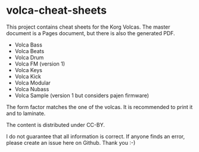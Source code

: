 # volca-cheat-sheets
This project contains cheat sheets for the Korg Volcas. The master document is a Pages document, but there is also the generated PDF.

* Volca Bass
* Volca Beats
* Volca Drum
* Volca FM (version 1)
* Volca Keys
* Volca Kick
* Volca Modular
* Volca Nubass
* Volca Sample (version 1 but considers pajen firmware)

The form factor matches the one of the volcas. It is recommended to print it and to laminate.

The content is distributed under CC-BY.

I do not guarantee that all information is correct. If anyone finds an error, please create an issue here on Github. Thank you :-)
